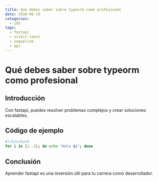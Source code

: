 ```yaml
---
title: Qué debes saber sobre typeorm como profesional
date: 2030-06-19
categories:
  - iOS
tags:
  - fastapi
  - scikit-learn
  - sequelize
  - api
---
```


# Qué debes saber sobre typeorm como profesional

## Introducción

Con fastapi, puedes resolver problemas complejos y crear soluciones escalables.

## Código de ejemplo

```bash
#!/bin/bash
for i in {1..5}; do echo "Hola $i"; done
```

## Conclusión

Aprender fastapi es una inversión útil para tu carrera como desarrollador.